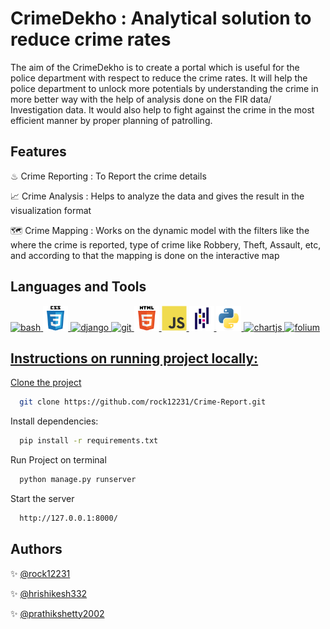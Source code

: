 # CrimeDekho : Analytical solution to reduce crime rates

The aim of the CrimeDekho is to create a portal which is useful for the police department with respect to reduce the crime rates. It will help the police department to unlock more potentials by understanding the crime in more better way with the help of analysis done on the FIR data/ Investigation data. It would also help to fight against the crime in the most efficient manner by proper planning of patrolling. 


## Features

♨ Crime Reporting : To Report the crime details 

📈 Crime Analysis : Helps to analyze the data and gives the result in the visualization format

🗺 Crime Mapping : Works on the dynamic model with the filters like the where the crime is reported, type of crime like Robbery, Theft, Assault, etc, and according to that the mapping is done on the interactive map

## Languages and Tools
<p align="left"> <a href="https://www.gnu.org/software/bash/" target="_blank" rel="noreferrer"> <img src="https://www.vectorlogo.zone/logos/gnu_bash/gnu_bash-icon.svg" alt="bash" width="40" height="40"/> </a> <a href="https://www.w3schools.com/css/" target="_blank" rel="noreferrer"> <img src="https://raw.githubusercontent.com/devicons/devicon/master/icons/css3/css3-original-wordmark.svg" alt="css3" width="40" height="40"/> </a> <a href="https://www.djangoproject.com/" target="_blank" rel="noreferrer"> <img src="https://cdn.worldvectorlogo.com/logos/django.svg" alt="django" width="40" height="40"/> </a> <a href="https://git-scm.com/" target="_blank" rel="noreferrer"> <img src="https://www.vectorlogo.zone/logos/git-scm/git-scm-icon.svg" alt="git" width="40" height="40"/> </a> <a href="https://www.w3.org/html/" target="_blank" rel="noreferrer"> <img src="https://raw.githubusercontent.com/devicons/devicon/master/icons/html5/html5-original-wordmark.svg" alt="html5" width="40" height="40"/> </a> <a href="https://developer.mozilla.org/en-US/docs/Web/JavaScript" target="_blank" rel="noreferrer"> <img src="https://raw.githubusercontent.com/devicons/devicon/master/icons/javascript/javascript-original.svg" alt="javascript" width="40" height="40"/> </a> <a href="https://pandas.pydata.org/" target="_blank" rel="noreferrer"> <img src="https://raw.githubusercontent.com/devicons/devicon/2ae2a900d2f041da66e950e4d48052658d850630/icons/pandas/pandas-original.svg" alt="pandas" width="40" height="40"/> </a> <a href="https://www.python.org" target="_blank" rel="noreferrer"> <img src="https://raw.githubusercontent.com/devicons/devicon/master/icons/python/python-original.svg" alt="python" width="40" height="40"/> </a>
<a href="https://www.chartjs.org/" target="_blank" rel="noreferrer"> <img src="https://www.chartjs.org/docs/latest/favicon.ico" alt="chartjs" width="40" height="40"/>
<a href="http://python-visualization.github.io/folium/" target="_blank" rel="noreferrer"> <img src="http://python-visualization.github.io/folium/_images/folium_logo.jpg" alt="folium" width="40" height="40"/>

</p>


## Instructions on running project locally:

Clone the project

```bash
  git clone https://github.com/rock12231/Crime-Report.git
```

Install dependencies:

```bash
  pip install -r requirements.txt
```

Run Project on terminal

```bash
  python manage.py runserver
```

Start the server

```bash
  http://127.0.0.1:8000/
```

## Authors

✨ [@rock12231](https://github.com/rock12231)

✨ [@hrishikesh332](https://www.github.com/hrishikesh332)

✨ [@prathikshetty2002](https://github.com/prathikshetty2002)
